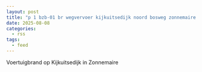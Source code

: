 ```yaml
---
layout: post
title: "p 1 bzb-01 br wegvervoer kijkuitsedijk noord bosweg zonnemaire 192830"
date: 2025-08-08
categories: 
  - rss
tags: 
  - feed
---
```


Voertuigbrand op Kijkuitsedijk in Zonnemaire
